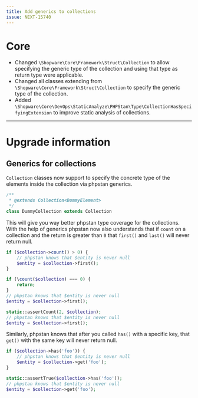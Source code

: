 ```yaml
---
title: Add generics to collections
issue: NEXT-15740
---
```

# Core
* Changed `\Shopware\Core\Framework\Struct\Collection` to allow specifying the generic type of the collection and using that type as return type were applicable.
* Changed all classes extending from `\Shopware\Core\Framework\Struct\Collection` to specify the generic type of the collection.
* Added `\Shopware\Core\DevOps\StaticAnalyze\PHPStan\Type\CollectionHasSpecifyingExtension` to improve static analysis of collections.
___
# Upgrade information
## Generics for collections
`Collection` classes now support to specify the concrete type of the elements inside the collection via phpstan generics.
```php
/**
 * @extends Collection<DummyElement>
 */
class DummyCollection extends Collection
```

This will give you way better phpstan type coverage for the collections.
With the help of generics phpstan now also understands that if `count` on a collection and the return is greater than `0` that `first()` and `last()` will never return null.
```php
if ($collection->count() > 0) {
    // phpstan knows that $entity is never null
    $entity = $collection->first();
}

if (\count($collection) === 0) {
    return;
}
// phpstan knows that $entity is never null
$entity = $collection->first();

static::assertCount(2, $collection);
// phpstan knows that $entity is never null
$entity = $collection->first();
```

Similarly, phpstan knows that after you called `has()` with a specific key, that `get()` with the same key will never return null.
```php
if ($collection->has('foo')) {
    // phpstan knows that $entity is never null
    $entity = $collection->get('foo');
}

static::assertTrue($collection->has('foo'));
// phpstan knows that $entity is never null
$entity = $collection->get('foo');
```
